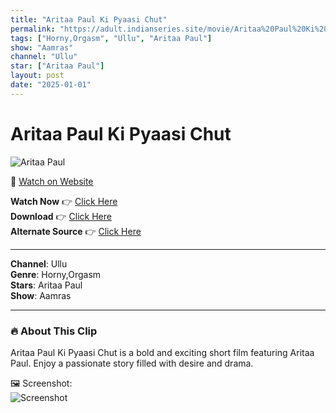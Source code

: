 ```yaml
---
title: "Aritaa Paul Ki Pyaasi Chut"
permalink: "https://adult.indianseries.site/movie/Aritaa%20Paul%20Ki%20Pyaasi%20Chut"
tags: ["Horny,Orgasm", "Ullu", "Aritaa Paul"]
show: "Aamras"
channel: "Ullu"
star: ["Aritaa Paul"]
layout: post
date: "2025-01-01"
---
```


# Aritaa Paul Ki Pyaasi Chut

![Aritaa Paul](https://shorts.desisins.com/wp-content/uploads/2024/05/Aarita-Paul-Ki-Pyaasi-Chut-Aamras-DesiSins.com_.jpg)

🔗 [Watch on Website](https://adult.indianseries.site/movie/Aritaa%20Paul%20Ki%20Pyaasi%20Chut)

**Watch Now** 👉 [Click Here](https://adult.indianseries.site/movie/Aritaa%20Paul%20Ki%20Pyaasi%20Chut)  
**Download** 👉 [Click Here](https://adult.indianseries.site/movie/Aritaa%20Paul%20Ki%20Pyaasi%20Chut)  
**Alternate Source** 👉 [Click Here](https://adult.indianseries.site/movie/Aritaa%20Paul%20Ki%20Pyaasi%20Chut)

---

**Channel**: Ullu  
**Genre**: Horny,Orgasm  
**Stars**: Aritaa Paul  
**Show**: Aamras

---

### 🔥 About This Clip

Aritaa Paul Ki Pyaasi Chut is a bold and exciting short film featuring Aritaa Paul. Enjoy a passionate story filled with desire and drama.
 
🖼️ Screenshot:  
![Screenshot](https://shorts.desisins.com/wp-content/uploads/2024/05/Aarita-Paul-Ki-Pyaasi-Chut-Aamras-DesiSins.com_.jpg)

